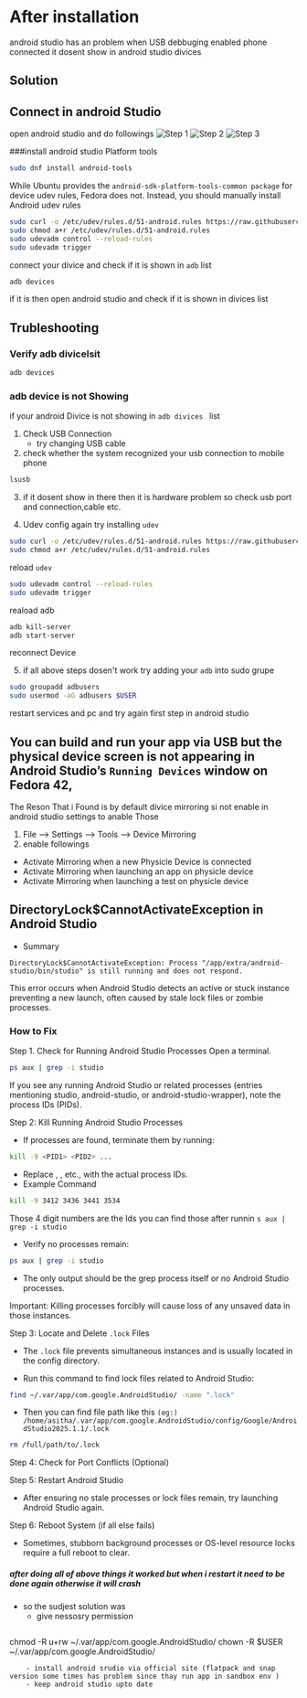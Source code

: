 # After installation 
android studio has an problem when USB debbuging enabled phone connected it dosent show in android studio divices 

## Solution 

## Connect in android Studio 
open android studio  and do followings 
![Step 1](/img/android-studio-adb/1.png)
![Step 2](/img/android-studio-adb/2.png)
![Step 3](/img/android-studio-adb/3.png)

###install android studio Platform tools
```bash
sudo dnf install android-tools
```

While Ubuntu provides the `android-sdk-platform-tools-common package` for device udev rules, Fedora does not. 
Instead, you should manually install Android udev rules

```bash
sudo curl -o /etc/udev/rules.d/51-android.rules https://raw.githubusercontent.com/M0Rf30/android-udev-rules/master/51-android.rules
sudo chmod a+r /etc/udev/rules.d/51-android.rules
sudo udevadm control --reload-rules
sudo udevadm trigger
```

connect your divice and check if it is shown in `adb` list

```bash
adb devices
```
if it is then open android studio and check if it is shown in divices list 

## Trubleshooting
### Verify **adb divicelsit**
```bash
adb devices
```

### adb device is not Showing 

if your android Divice is not showing in `adb divices ` list 

1. Check USB Connection
	- try changing USB cable 
2. check whether the system recognized your usb connection to mobile phone
```bash
lsusb
```
3. if it dosent show in there then it is hardware problem so check usb port and connection,cable etc.

4. Udev config
again try installing `udev`
```bash
sudo curl -o /etc/udev/rules.d/51-android.rules https://raw.githubusercontent.com/M0Rf30/android-udev-rules/master/51-android.rules
sudo chmod a+r /etc/udev/rules.d/51-android.rules
```

reload `udev`
```bash
sudo udevadm control --reload-rules
sudo udevadm trigger
```
reaload adb 
```bash
adb kill-server
adb start-server
```
reconnect Device 

5. if all above steps dosen't work try adding your `adb` into sudo grupe 
```bash 
sudo groupadd adbusers
sudo usermod -aG adbusers $USER
```
restart services and pc 
and try again first step in android studio


## You can build and run your app via USB but the physical device screen is not appearing in Android Studio’s `Running Devices` window on Fedora 42, 

The Reson That i Found is by default divice mirroring si not enable in android studio settings 
 to anable Those 
1. File --> Settings --> Tools --> Device Mirroring 
2. enable followings 
- Activate Mirroring when a new Physicle Device is connected 
- Activate Mirroring when launching an app on physicle device
- Activate Mirroring when launching a test on physicle device 

## **DirectoryLock$CannotActivateException** in Android Studio
- Summary
```text
DirectoryLock$CannotActivateException: Process "/app/extra/android-studio/bin/studio" is still running and does not respond.
```
This error occurs when Android Studio detects an active or stuck instance preventing a new launch,
often caused by stale lock files or zombie processes.

### How to Fix

Step 1. Check for Running Android Studio Processes
Open a terminal.
```bash
ps aux | grep -i studio
```
If you see any running Android Studio or related processes 
(entries mentioning studio, android-studio, or android-studio-wrapper),
note the process IDs (PIDs).

Step 2: Kill Running Android Studio Processes
- If processes are found, terminate them by running:

```bash
kill -9 <PID1> <PID2> ...
```
- Replace <PID1>, <PID2>, etc., with the actual process IDs.
- Example Command
```bash
kill -9 3412 3436 3441 3534
```
Those 4 digit numbers are the Ids you can find those after runnin `s aux | grep -i studio`

- Verify no processes remain:

```bash
ps aux | grep -i studio
```
- The only output should be the grep process itself or no Android Studio processes.

Important: Killing processes forcibly will cause loss of any unsaved data in those instances.

Step 3: Locate and Delete `.lock` Files
- The `.lock` file prevents simultaneous instances and is usually located in the config directory.

- Run this command to find lock files related to Android Studio:
```bash
find ~/.var/app/com.google.AndroidStudio/ -name ".lock"
```

- Then you can find file path like this `(eg:) /home/asitha/.var/app/com.google.AndroidStudio/config/Google/AndroidStudio2025.1.1/.lock`
```bash
rm /full/path/to/.lock
```
Step 4: Check for Port Conflicts (Optional)


Step 5: Restart Android Studio
- After ensuring no stale processes or lock files remain, try launching Android Studio again.


Step 6: Reboot System (if all else fails)
- Sometimes, stubborn background processes or OS-level resource locks require a full reboot to clear.

##### after doing all of above things it worked but when i restart it need to be done again otherwise it will crash
- so the sudjest solution was
	- give nessosry permission 
	```bash 
chmod -R u+rw ~/.var/app/com.google.AndroidStudio/
chown -R $USER ~/.var/app/com.google.AndroidStudio/
```
	- install android srudio via official site (flatpack and snap version some times has problem since thay run app in sandbox env )
	- keep android studio upto date
